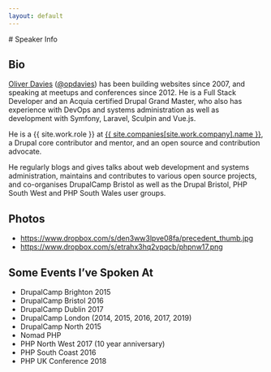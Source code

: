 ```yaml
---
layout: default
---
```

<div class="markup" markdown="1">
# Speaker Info

## Bio

[Oliver Davies][1] ([@opdavies][2]) has been building websites since 2007, and speaking at meetups and conferences since 2012. He is a Full Stack Developer and an Acquia certified Drupal Grand Master, who also has
experience with DevOps and systems administration as well as development with Symfony, Laravel, Sculpin and Vue.js.


He is a {{ site.work.role }} at [{{ site.companies[site.work.company].name }}][3], a Drupal core contributor and mentor, and an open source and contribution advocate.

He regularly blogs and gives talks about web development and systems administration, maintains and contributes to various open source projects, and co-organises DrupalCamp Bristol as well as the Drupal Bristol, PHP South West and PHP South Wales user groups.

## Photos

- <https://www.dropbox.com/s/den3ww3lpve08fa/precedent_thumb.jpg>
- <https://www.dropbox.com/s/etrahx3hq2vpqcb/phpnw17.png>

## Some Events I’ve Spoken At

- DrupalCamp Brighton 2015
- DrupalCamp Bristol 2016
- DrupalCamp Dublin 2017
- DrupalCamp London (2014, 2015, 2016, 2017, 2019)
- DrupalCamp North 2015
- Nomad PHP
- PHP North West 2017 (10 year anniversary)
- PHP South Coast 2016
- PHP UK Conference 2018
</div>

[1]: {{site.url}}
[2]: {{site.twitter.url}}
[3]: {{site.companies[site.work.company].url}}
